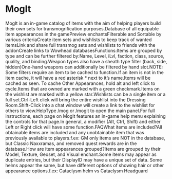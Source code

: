 # MogIt

MogIt is an in-game catalog of items with the aim of helping players build their own sets for transmogrification purposes.Database of all equipable item appearances in the gamePreview enchantsFilterable and Sortable by various criteriaCreate item sets and wishlists to keep track of wanted itemsLink and share full transmog sets and wishlists to friends with the addonCreate links to Wowhead databasesFunctions:Items are grouped by type and can be further filtered by:Name, Level, iLvl, faction, class, source, quality, and binding.Weapon types also have a sheath type filter (back, side, hidden)One-hand weapons can additionally be filtered by hand slot.NOTE: Some filters require an item to be cached to function.If an item is not in the item cache, it will have a red asterisk * next to it’s name.Items will be cached as seen. To cache Other Appearances, hold alt and left click to cycle.Items that are owned are marked with a green checkmark.Items on the wishlist are marked with a yellow star.Wishlists can be a single item or a full set.Ctrl-Left click will bring the entire wishlist into the Dressing Room.Shift-Click into a chat window will create a link to the wishlist for others to view.HelpType /mog or /mogit to open the main panel.For full instructions, each page on MogIt features an in-game help menu explaining the controls for that page.In general, a modifier (Alt, Ctrl, Shift) and either Left or Right click will have some function.FAQWhat items are included?All obtainable items are included and any unobtainable item that was previously available to players.f.ex: GM only items are NOT in the database, but Classic Naxxramas, and removed quest rewards are in the database.How are item appearances grouped?Items are grouped by their Model, Texture, Geoset, and Visual enchant.Some items may appear as duplicate entries, but their DisplayID may have a unique set of data. Some helms appear the same, but have different options of showing hair or other appearance options.f.ex: Cataclysm helm vs Cataclysm Headguard
